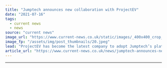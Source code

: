 ```yaml
---
title: "Jumptech announces new collaboration with ProjectEV"
date: "2021-07-16"
tags: 
  - current news
  - news
source: "current news"
image_url: "https://www.current-news.co.uk/static/images/_400x400_crop_center-center/Jumptech-ProjectEV-partnership-credit-Jumptech.jpeg"
image_fp: "/assets/img/post_thumbnails/20.jpeg"
lead: "​ProjectEV has become the latest company to adopt Jumptech’s platform to help ease the installation of electric vehicle (EV) chargepoints."
article_url: "https://www.current-news.co.uk/news/jumptech-announces-new-collaboration-with-projectev?utm_source=rss-feeds&utm_medium=rss&utm_campaign=rss"
---
```


---
